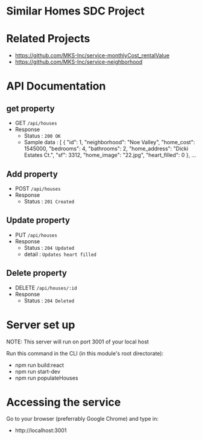 # Similar Homes SDC Project

# Related Projects
- https://github.com/MKS-Inc/service-monthlyCost_rentalValue
- https://github.com/MKS-Inc/service-neighborhood

# API Documentation

## get property
- GET `/api/houses`
- Response
  - Status : `200 OK`
  - Sample data :
    [
    {
        "id": 1,
        "neighborhood": "Noe Valley",
        "home_cost": 1545000,
        "bedrooms": 4,
        "bathrooms": 2,
        "home_address": "Dicki Estates Ct.",
        "sf": 3312,
        "home_image": "22.jpg",
        "heart_filled": 0
    },
    ...

## Add property
- POST `/api/houses`
- Response
  - Status : `201 Created`

## Update property
- PUT `/api/houses`
- Response
  - Status : `204 Updated`
  - detail : `Updates heart filled`

## Delete property
- DELETE `/api/houses/:id`
- Response
  - Status : `204 Deleted`

# Server set up
NOTE: This server will run on port 3001 of your local host

Run this command in the CLI (in this module's root directorate):
- npm run build:react
- npm run start-dev
- npm run populateHouses

# Accessing the service
Go to your browser (preferrably Google Chrome) and type in:
- http://localhost:3001